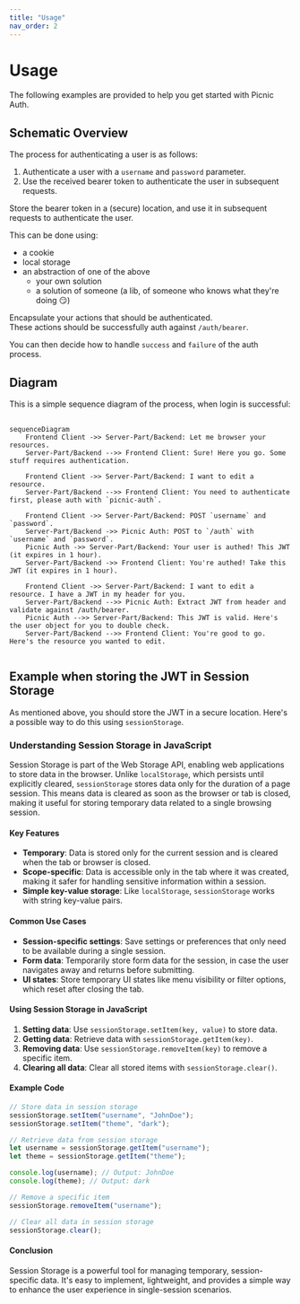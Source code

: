 ```yaml
---
title: "Usage"
nav_order: 2
---
```


# Usage

The following examples are provided to help you get started with Picnic Auth.

## Schematic Overview

The process for authenticating a user is as follows:

1. Authenticate a user with a `username` and `password` parameter.
2. Use the received bearer token to authenticate the user in subsequent
   requests.

Store the bearer token in a (secure) location, and use it in subsequent requests
to authenticate the user.

This can be done using:

- a cookie
- local storage
- an abstraction of one of the above
  - your own solution
  - a solution of someone (a lib, of someone who knows what they're doing 😏)

Encapsulate your actions that should be authenticated.\
These actions should be successfully auth against `/auth/bearer`.

You can then decide how to handle `success` and `failure` of the auth process.

## Diagram

This is a simple sequence diagram of the process, when login is successful:

<pre>
  <code class="language-mermaid">
sequenceDiagram
    Frontend Client ->> Server-Part/Backend: Let me browser your resources.
    Server-Part/Backend -->> Frontend Client: Sure! Here you go. Some stuff requires authentication.

    Frontend Client ->> Server-Part/Backend: I want to edit a resource.
    Server-Part/Backend -->> Frontend Client: You need to authenticate first, please auth with `picnic-auth`.

    Frontend Client ->> Server-Part/Backend: POST `username` and `password`.
    Server-Part/Backend ->> Picnic Auth: POST to `/auth` with `username` and `password`.
    Picnic Auth ->> Server-Part/Backend: Your user is authed! This JWT (it expires in 1 hour).
    Server-Part/Backend ->> Frontend Client: You're authed! Take this JWT (it expires in 1 hour).

    Frontend Client ->> Server-Part/Backend: I want to edit a resource. I have a JWT in my header for you.
    Server-Part/Backend -->> Picnic Auth: Extract JWT from header and validate against /auth/bearer.
    Picnic Auth -->> Server-Part/Backend: This JWT is valid. Here's the user object for you to double check.
    Server-Part/Backend -->> Frontend Client: You're good to go. Here's the resource you wanted to edit.
  </code>
</pre>

## Example when storing the JWT in Session Storage

As mentioned above, you should store the JWT in a secure location. Here's a
possible way to do this using `sessionStorage`.

### Understanding Session Storage in JavaScript

Session Storage is part of the Web Storage API, enabling web applications to
store data in the browser. Unlike `localStorage`, which persists until
explicitly cleared, `sessionStorage` stores data only for the duration of a page
session. This means data is cleared as soon as the browser or tab is closed,
making it useful for storing temporary data related to a single browsing
session.

#### Key Features

- **Temporary**: Data is stored only for the current session and is cleared when
  the tab or browser is closed.
- **Scope-specific**: Data is accessible only in the tab where it was created,
  making it safer for handling sensitive information within a session.
- **Simple key-value storage**: Like `localStorage`, `sessionStorage` works with
  string key-value pairs.

#### Common Use Cases

- **Session-specific settings**: Save settings or preferences that only need to
  be available during a single session.
- **Form data**: Temporarily store form data for the session, in case the user
  navigates away and returns before submitting.
- **UI states**: Store temporary UI states like menu visibility or filter
  options, which reset after closing the tab.

#### Using Session Storage in JavaScript

1. **Setting data**: Use `sessionStorage.setItem(key, value)` to store data.
2. **Getting data**: Retrieve data with `sessionStorage.getItem(key)`.
3. **Removing data**: Use `sessionStorage.removeItem(key)` to remove a specific
   item.
4. **Clearing all data**: Clear all stored items with `sessionStorage.clear()`.

#### Example Code

```javascript
// Store data in session storage
sessionStorage.setItem("username", "JohnDoe");
sessionStorage.setItem("theme", "dark");

// Retrieve data from session storage
let username = sessionStorage.getItem("username");
let theme = sessionStorage.getItem("theme");

console.log(username); // Output: JohnDoe
console.log(theme); // Output: dark

// Remove a specific item
sessionStorage.removeItem("username");

// Clear all data in session storage
sessionStorage.clear();
```

#### Conclusion

Session Storage is a powerful tool for managing temporary, session-specific
data. It's easy to implement, lightweight, and provides a simple way to enhance
the user experience in single-session scenarios.
